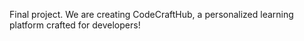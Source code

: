 Final project. We are creating CodeCraftHub, a personalized learning platform crafted for developers!
